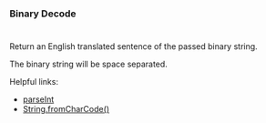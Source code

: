 ### Binary Decode

#

Return an English translated sentence of the passed binary string.

The binary string will be space separated.

Helpful links:

- [parseInt](https://developer.mozilla.org/en-US/docs/Web/JavaScript/Reference/Global_Objects/parseInt)
- [String.fromCharCode()](https://developer.mozilla.org/en-US/docs/Web/JavaScript/Reference/Global_Objects/String/fromCharCode)
